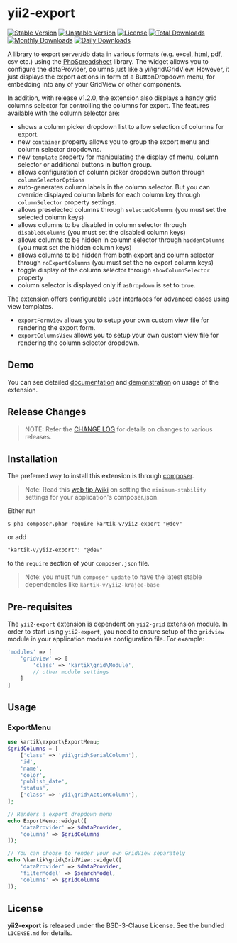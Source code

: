 yii2-export
===========

[![Stable Version](https://poser.pugx.org/kartik-v/yii2-export/v/stable)](https://packagist.org/packages/kartik-v/yii2-export)
[![Unstable Version](https://poser.pugx.org/kartik-v/yii2-export/v/unstable)](https://packagist.org/packages/kartik-v/yii2-export)
[![License](https://poser.pugx.org/kartik-v/yii2-export/license)](https://packagist.org/packages/kartik-v/yii2-export)
[![Total Downloads](https://poser.pugx.org/kartik-v/yii2-export/downloads)](https://packagist.org/packages/kartik-v/yii2-export)
[![Monthly Downloads](https://poser.pugx.org/kartik-v/yii2-export/d/monthly)](https://packagist.org/packages/kartik-v/yii2-export)
[![Daily Downloads](https://poser.pugx.org/kartik-v/yii2-export/d/daily)](https://packagist.org/packages/kartik-v/yii2-export)

A library to export server/db data in various formats (e.g. excel, html, pdf, csv etc.) using the [PhpSpreadsheet](https://github.com/PHPOffice/phpspreadsheet) library. The widget allows you to configure the dataProvider, columns just like a yii\grid\GridView. However, it just displays the export actions in form of a ButtonDropdown menu, for embedding into any of your GridView or other components.

In addition, with release v1.2.0, the extension also displays a handy grid columns selector for controlling the columns for export. The features available with the column selector are:

- shows a column picker dropdown list to allow selection of columns for export.
- new `container` property allows you to group the export menu and column selector dropdowns.
- new `template` property for manipulating the display of menu, column selector or additional buttons in button group.
- allows configuration of column picker dropdown button through `columnSelectorOptions`
- auto-generates column labels in the column selector. But you can override displayed column labels for each column key through `columnSelector` property settings.
- allows preselected columns through `selectedColumns` (you must set the selected column keys)
- allows columns to be disabled in column selector through `disabledColumns` (you must set the disabled column keys)
- allows columns to be hidden in column selector through `hiddenColumns` (you must set the hidden column keys)
- allows columns to be hidden from both export and column selector through `noExportColumns` (you must set the no export column keys)
- toggle display of the column selector through `showColumnSelector` property
- column selector is displayed only if `asDropdown` is set to `true`.

The extension offers configurable user interfaces for advanced cases using view templates.

- `exportFormView` allows you to setup your own custom view file for rendering the export form.
- `exportColumnsView` allows you to setup your own custom view file for rendering the column selector dropdown.

## Demo
You can see detailed [documentation](http://demos.krajee.com/export) and [demonstration](http://demos.krajee.com/export-demo) on usage of the extension.

## Release Changes
> NOTE: Refer the [CHANGE LOG](https://github.com/kartik-v/yii2-export/blob/master/CHANGE.md) for details on changes to various releases.

## Installation

The preferred way to install this extension is through [composer](http://getcomposer.org/download/).

> Note: Read this [web tip /wiki](http://webtips.krajee.com/setting-composer-minimum-stability-application/) on setting the `minimum-stability` settings for your application's composer.json.

Either run

```
$ php composer.phar require kartik-v/yii2-export "@dev"
```

or add

```
"kartik-v/yii2-export": "@dev"
```

to the `require` section of your `composer.json` file.

> Note: you must run `composer update` to have the latest stable dependencies like `kartik-v/yii2-krajee-base`

## Pre-requisites

The `yii2-export` extension is dependent on `yii2-grid` extension module. In order to start using `yii2-export`, you need to ensure setup of the `gridview` module in your application modules configuration file. For example:

```php
'modules' => [
    'gridview' => [
        'class' => 'kartik\grid\Module',
        // other module settings
    ]
]
```

## Usage

### ExportMenu

```php
use kartik\export\ExportMenu;
$gridColumns = [
    ['class' => 'yii\grid\SerialColumn'],
    'id',
    'name',
    'color',
    'publish_date',
    'status',
    ['class' => 'yii\grid\ActionColumn'],
];

// Renders a export dropdown menu
echo ExportMenu::widget([
    'dataProvider' => $dataProvider,
    'columns' => $gridColumns
]);

// You can choose to render your own GridView separately
echo \kartik\grid\GridView::widget([
    'dataProvider' => $dataProvider,
    'filterModel' => $searchModel,
    'columns' => $gridColumns
]);
```

## License

**yii2-export** is released under the BSD-3-Clause License. See the bundled `LICENSE.md` for details.
